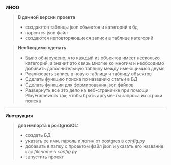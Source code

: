 **ИНФО**  
> **В данной версии проекта**  
> * создаются таблицы json объектов и категорий в бд  
> * парсится json файл
> * создаются неповторяющиеся записи в таблице категорий

> **Необходимо сделать**
> * Было обнаружено, что каждый из объектов имеет несколько категорий, а значит это связь многие ко многим и необходимо добавить дополнительную таблицу между имеющимися двумя
> * Реализовать запись в новую таблицу и таблицу объектов
> * Сделать функцию поиска по названию статьи в БД
> * Сделать функции для формирования json файлов 
> * Развернуть все это дело на веб-страничке при помощи PlayFramework так, чтобы брать аргументы запроса из строки поиска
****

**Инструкция**
> **для импорта в postgreSQL:**  
> * создать БД
> * указать ее имя, пароль и логин от postgres в *config.py*
> * добавить в папку с проектом файл json и указать его название как *filename* в *config.py*  
> * запустить проект